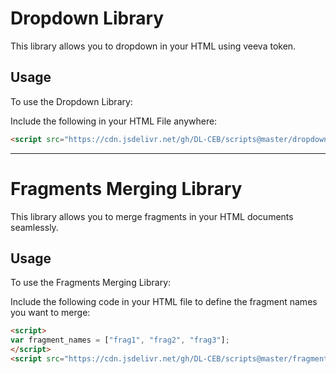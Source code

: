# Dropdown Library
This library allows you to dropdown in your HTML using veeva token.

## Usage

To use the Dropdown Library:

Include the following in your HTML File anywhere:

```html
<script src="https://cdn.jsdelivr.net/gh/DL-CEB/scripts@master/dropdownv1.js"></script>
```
----------------------------------------------------------------------------------------------------------
# Fragments Merging Library

This library allows you to merge fragments in your HTML documents seamlessly.

## Usage

To use the Fragments Merging Library:

Include the following code in your HTML file to define the fragment names you want to merge:

```html
<script>
var fragment_names = ["frag1", "frag2", "frag3"];
</script>
<script src="https://cdn.jsdelivr.net/gh/DL-CEB/scripts@master/fragmented/v1.js"></script>
```
